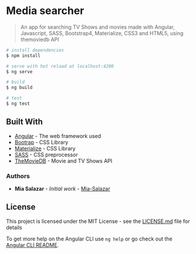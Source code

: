 # Media searcher

> An app for searching TV Shows and movies made with Angular, Javascript, SASS, Bootstrap4, Materialize, CSS3 and HTML5, using themoviedb API

``` bash
# install dependencies
$ npm install

# serve with hot reload at localhost:4200
$ ng serve

# build
$ ng build

# test
$ ng test

```

## Built With

* [Angular](https://github.com/angular//) - The web framework used
* [Bootrap](https://getbootstrap.com/) - CSS Library
* [Materialize](https://materializecss.com/) - CSS Library
* [SASS](https://sass-lang.com/) - CSS preprocessor
* [TheMovieDB](https://www.themoviedb.org/) - Movie and TV Shows API

### Authors

* **Mia Salazar** - *Initial work* - [Mia-Salazar](https://github.com/Mia-Salazar)

## License

This project is licensed under the MIT License - see the [LICENSE.md](LICENSE.md) file for details

To get more help on the Angular CLI use `ng help` or go check out the [Angular CLI README](https://github.com/angular/angular-cli/blob/master/README.md).
